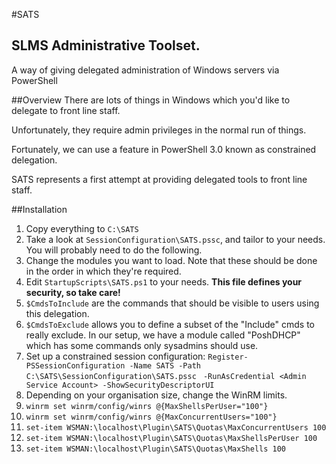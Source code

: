 #SATS
## SLMS Administrative Toolset. 

A way of giving delegated administration of Windows servers via PowerShell 

##Overview
There are lots of things in Windows which you'd like to delegate to front line staff.

Unfortunately, they require admin privileges in the normal run of things.

Fortunately, we can use a feature in PowerShell 3.0 known as constrained delegation.

SATS represents a first attempt at providing delegated tools to front line staff.

##Installation
1.  Copy everything to `C:\SATS`
1.  Take a look at `SessionConfiguration\SATS.pssc`, and tailor to your needs. You will probably need to do the following.
  1.  Change the modules you want to load. Note that these should be done in the order in which they're required.
1. Edit `StartupScripts\SATS.ps1` to your needs.
<strong>This file defines your security, so take care!</strong>
  1. `$CmdsToInclude` are the commands that should be visible to users using this delegation.
  1. `$CmdsToExclude` allows you to define a subset of the "Include" cmds to really exclude. In our setup, we have a module called "PoshDHCP" which has some commands only sysadmins should use.
1. Set up a constrained session configuration:
  `Register-PSSessionConfiguration -Name SATS -Path C:\SATS\SessionConfiguration\SATS.pssc `
  `-RunAsCredential <Admin Service Account> -ShowSecurityDescriptorUI`
1. Depending on your organisation size, change the WinRM limits.
  1. `winrm set winrm/config/winrs @{MaxShellsPerUser="100"}`
  1. `winrm set winrm/config/winrs @{MaxConcurrentUsers="100"}`
  1. `set-item WSMAN:\localhost\Plugin\SATS\Quotas\MaxConcurrentUsers 100`
  1. `set-item WSMAN:\localhost\Plugin\SATS\Quotas\MaxShellsPerUser 100`
  1. `set-item WSMAN:\localhost\Plugin\SATS\Quotas\MaxShells 100`
